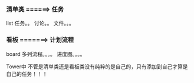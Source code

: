 ### 清单类   ======>  任务
list
任务。。
讨论。。
文件。。。

### 看板    =======>  计划流程
board
多列流程。。。。
进度图。。。。



Tower中  不管是清单类还是看板类没有纯粹的是自己的，只有添加到自己才算是自己的任务！！！
